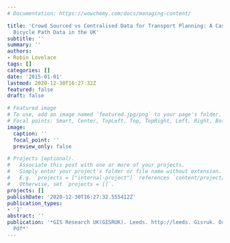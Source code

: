 ```yaml
---
# Documentation: https://wowchemy.com/docs/managing-content/

title: 'Crowd Sourced vs Centralised Data for Transport Planning: A Case Study of
  Bicycle Path Data in the UK'
subtitle: ''
summary: ''
authors:
- Robin Lovelace
tags: []
categories: []
date: '2015-01-01'
lastmod: 2020-12-30T16:27:32Z
featured: false
draft: false

# Featured image
# To use, add an image named `featured.jpg/png` to your page's folder.
# Focal points: Smart, Center, TopLeft, Top, TopRight, Left, Right, BottomLeft, Bottom, BottomRight.
image:
  caption: ''
  focal_point: ''
  preview_only: false

# Projects (optional).
#   Associate this post with one or more of your projects.
#   Simply enter your project's folder or file name without extension.
#   E.g. `projects = ["internal-project"]` references `content/project/deep-learning/index.md`.
#   Otherwise, set `projects = []`.
projects: []
publishDate: '2020-12-30T16:27:32.555412Z'
publication_types:
- '1'
abstract: ''
publication: '*GIS Research UK(GISRUK). Leeds. http://leeds. Gisruk. Org/Abstracts/GISRUK2015_submission_71.
  Pdf*'
---
```


